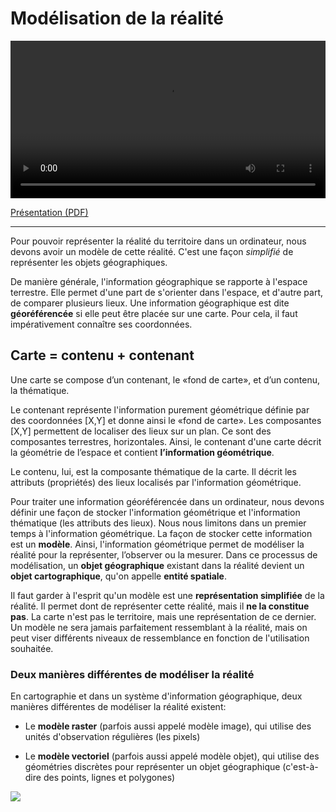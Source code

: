 # Modélisation de la réalité

<video controls="" width="100%">
  <source src="assets/modterr.m4v" type="video/mp4">
  Sorry, your browser doesn't support embedded videos.
</video>

<a href="https://github.com/tbeucler/2024_UNIL_Geoinformatique/blob/7490dc99f7f6dbe0702563f99a0031c5f657552d/Geoinformatique_I/Carto/Tutoriel_Carto/S2_Carto_tutoriel/assets/modterr.pdf"><i class="far fa-file-pdf"></i> Présentation (PDF)</a>

---

Pour pouvoir représenter la réalité du territoire dans un ordinateur, nous devons avoir un modèle de cette réalité. C'est une façon *simplifié* de représenter les objets géographiques. 

De manière générale, l'information géographique se rapporte à l'espace terrestre. Elle permet d'une part de s'orienter dans l'espace, et d'autre part, de comparer plusieurs lieux. Une information géographique est dite **géoréférencée** si elle peut être placée sur une carte. Pour cela, il faut impérativement connaître ses coordonnées.

## Carte = contenu + contenant

Une carte se compose d’un contenant, le «fond de carte», et d’un contenu, la thématique.

Le contenant représente l'information purement géométrique définie par des coordonnées [X,Y] et donne ainsi le «fond de carte». Les composantes [X,Y] permettent de localiser des lieux sur un plan. Ce sont des composantes terrestres, horizontales. Ainsi, le contenant d'une carte décrit la géométrie de l’espace et contient **l’information géométrique**.

Le contenu, lui, est la composante thématique de la carte. Il décrit les attributs (propriétés) des lieux localisés par l'information géométrique.

Pour traiter une information géoréférencée dans un ordinateur, nous devons définir une façon de stocker l'information géométrique et l'information thématique (les attributs des lieux). Nous nous limitons dans un premier temps à l'information géométrique. La façon de stocker cette information est un **modèle**. Ainsi, l'information géométrique permet de modéliser la réalité pour la représenter, l’observer ou la mesurer. Dans ce processus de modélisation, un **objet géographique** existant dans la réalité devient un **objet cartographique**, qu'on appelle **entité spatiale**.

Il faut garder à l'esprit qu'un modèle est une **représentation simplifiée** de la réalité. Il permet dont de représenter cette réalité, mais il **ne la constitue pas**. La carte n'est pas le territoire, mais une représentation de ce dernier. Un modèle ne sera jamais parfaitement ressemblant à la réalité, mais on peut viser différents niveaux de ressemblance en fonction de l'utilisation souhaitée.


### Deux manières différentes de modéliser la réalité

En cartographie et dans un système d'information géographique, deux manières différentes de modéliser la réalité existent: 

* Le **modèle raster** (parfois aussi appelé modèle image), qui utilise des unités d'observation régulières (les pixels)

* Le **modèle vectoriel** (parfois aussi appelé modèle objet), qui utilise des géométries discrètes pour représenter un objet géographique (c'est-à-dire des points, lignes et polygones)

![](assets/modelisation.png)
